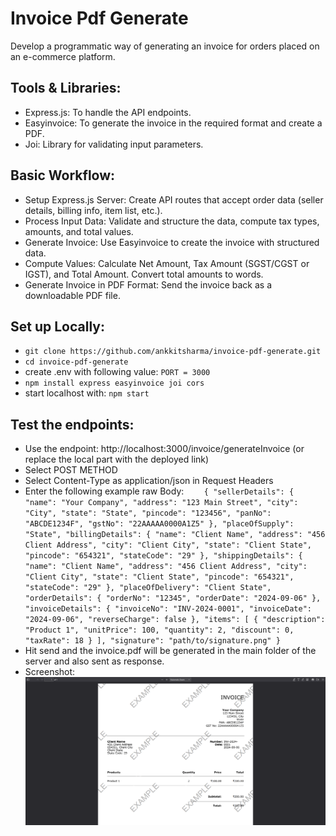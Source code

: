 # Invoice Pdf Generate

Develop a programmatic way of generating an invoice for orders placed on an e-commerce platform.

## Tools & Libraries:

- Express.js: To handle the API endpoints.
- Easyinvoice: To generate the invoice in the required format and create a PDF.
- Joi: Library for validating input parameters.

## Basic Workflow:

- Setup Express.js Server: Create API routes that accept order data (seller details, billing info, item list, etc.).
- Process Input Data: Validate and structure the data, compute tax types, amounts, and total values.
- Generate Invoice:
  Use Easyinvoice to create the invoice with structured data.
- Compute Values:
  Calculate Net Amount, Tax Amount (SGST/CGST or IGST), and Total Amount.
  Convert total amounts to words.
- Generate Invoice in PDF Format: Send the invoice back as a downloadable PDF file.

## Set up Locally:

- `git clone https://github.com/ankkitsharma/invoice-pdf-generate.git`
- `cd invoice-pdf-generate`
- create .env with following value: `PORT = 3000`
- `npm install express easyinvoice joi cors`
- start localhost with: `npm start`

## Test the endpoints:

- Use the endpoint: http://localhost:3000/invoice/generateInvoice (or replace the local part with the deployed link)
- Select POST METHOD
- Select Content-Type as application/json in Request Headers
- Enter the following example raw Body:
  `    {
    "sellerDetails": {
        "name": "Your Company",
        "address": "123 Main Street",
        "city": "City",
        "state": "State",
        "pincode": "123456",
        "panNo": "ABCDE1234F",
        "gstNo": "22AAAAA0000A1Z5"
    },
    "placeOfSupply": "State",
    "billingDetails": {
        "name": "Client Name",
        "address": "456 Client Address",
        "city": "Client City",
        "state": "Client State",
        "pincode": "654321",
        "stateCode": "29"
    },
    "shippingDetails": {
        "name": "Client Name",
        "address": "456 Client Address",
        "city": "Client City",
        "state": "Client State",
        "pincode": "654321",
        "stateCode": "29"
    },
    "placeOfDelivery": "Client State",
    "orderDetails": {
        "orderNo": "12345",
        "orderDate": "2024-09-06"
    },
    "invoiceDetails": {
        "invoiceNo": "INV-2024-0001",
        "invoiceDate": "2024-09-06",
        "reverseCharge": false
    },
    "items": [
        {
            "description": "Product 1",
            "unitPrice": 100,
            "quantity": 2,
            "discount": 0,
            "taxRate": 18
        }
    ],
    "signature": "path/to/signature.png"
}`
- Hit send and the invoice.pdf will be generated in the main folder of the server and also sent as response.
- Screenshot:
  ![alt text](image.png)
